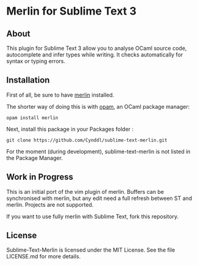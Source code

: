 # Merlin for Sublime Text 3

## About

This plugin for Sublime Text 3 allow you to analyse OCaml source code, autocomplete and infer types while writing. It checks automatically for syntax or typing errors.

## Installation

First of all, be sure to have [merlin](https://github.com/the-lambda-church/merlin) installed.

The shorter way of doing this is with [opam](opam.ocaml.org), an OCaml package manager:

    opam install merlin

Next, install this package in your Packages folder :

    git clone https://github.com/Cynddl/sublime-text-merlin.git

For the moment (during development), sublime-text-merlin is not listed in the Package Manager.

## Work in Progress

This is an initial port of the vim plugin of merlin. Buffers can be synchronised with merlin, but any edit need a full refresh between ST and merlin. Projects are not supported.

If you want to use fully merlin with Sublime Text, fork this repository.


## License

Sublime-Text-Merlin is licensed under the MIT License. See the file LICENSE.md for more details.